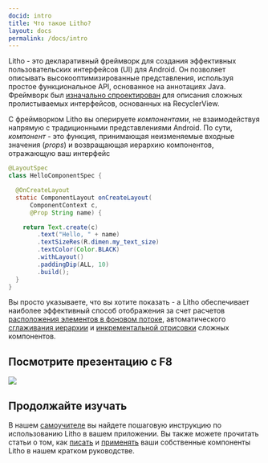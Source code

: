 ```yaml
---
docid: intro
title: Что такое Litho?
layout: docs
permalink: /docs/intro
---
```


Litho - это декларативный фреймворк для создания эффективных пользовательских интерфейсов (UI) для Android. 
Он позволяет описывать высокооптимизированные представления, используя простое функциональное API, 
основанное на аннотациях Java. Фреймворк был [изначально спроектирован](/docs/uses) для описания 
сложных пролистываемых интерфейсов, основанных на RecyclerView.

С фреймворком Litho вы оперируете *компонентами*, не взаимодействуя напрямую 
с традиционными представлениями Android. По сути, *компонент* - это функция, 
принимающая неизменяемые входные значения (*props*) и возвращающая иерархию компонентов, 
отражающую ваш интерфейс

```java
@LayoutSpec
class HelloComponentSpec {

  @OnCreateLayout
  static ComponentLayout onCreateLayout(
      ComponentContext c,
      @Prop String name) {

    return Text.create(c)
        .text("Hello, " + name)
        .textSizeRes(R.dimen.my_text_size)
        .textColor(Color.BLACK)
        .withLayout()
        .paddingDip(ALL, 10)
        .build();
  }
}
```

Вы просто указываете, что вы хотите показать - а Litho обеспечивает наиболее 
эффективный способ отображения за счет расчетов [расположения элементов в фоновом потоке](/docs/asynchronous-layout), 
автоматического [сглаживания иерархии](/docs/view-flattening) и [инкрементальной отрисовки](/docs/inc-mount-architecture) сложных компонентов.

## Посмотрите презентацию с F8

<a href="https://developers.facebook.com/videos/f8-2017/litho-a-declarative-framework-for-efficient-uis/" target="_blank">
  <img src="{{ '/static/images/f8-intro.png' | relative_url }}">
</a>

## Продолжайте изучать

В нашем [самоучителе](/docs/tutorial) вы найдете пошаговую инструкцию по использованию 
Litho в вашем приложении. Вы также можете прочитать статьи о том, как [писать](/docs/writing-components) 
и [применять](/docs/using-components) ваши собственные компоненты Litho в нашем кратком руководстве.
